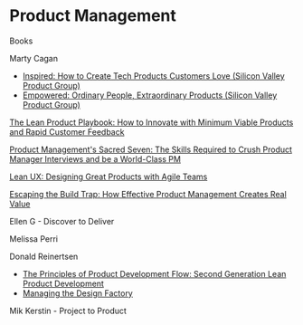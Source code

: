 # Product Management

Books

Marty Cagan

* [Inspired: How to Create Tech Products Customers Love (Silicon Valley Product Group)](https://www.amazon.com/INSPIRED-Create-Tech-Products-Customers/dp/1119387507/)
* [Empowered: Ordinary People, Extraordinary Products (Silicon Valley Product Group)](https://www.amazon.com/EMPOWERED-Ordinary-Extraordinary-Products-Silicon/dp/111969129X/)

[The Lean Product Playbook: How to Innovate with Minimum Viable Products and Rapid Customer Feedback](https://www.amazon.com/Lean-Product-Playbook-Innovate-Products/dp/1118960874/)

[Product Management's Sacred Seven: The Skills Required to Crush Product Manager Interviews and be a World-Class PM](https://www.amazon.com/Product-Managements-Sacred-Seven-World-Class/dp/0578740583/)

[Lean UX: Designing Great Products with Agile Teams](https://www.amazon.com/Lean-UX-Designing-Great-Products/dp/1491953608/)

[Escaping the Build Trap: How Effective Product Management Creates Real Value](https://www.amazon.com/Escaping-Build-Trap-Effective-Management/dp/149197379X/)

Ellen G - Discover to Deliver

Melissa Perri

Donald Reinertsen

* [The Principles of Product Development Flow: Second Generation Lean Product Development](https://www.amazon.com/Principles-Product-Development-Flow-Generation/dp/1935401009/)
* [Managing the Design Factory](https://www.amazon.com/Managing-Design-Factory-Donald-Reinertsen/dp/0684839911/)

Mik Kerstin - Project to Product

